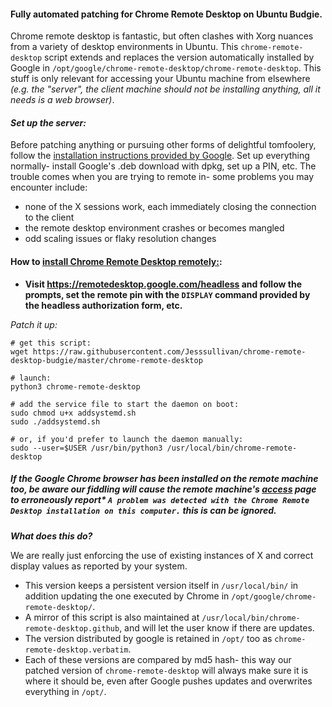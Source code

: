 

#### Fully automated patching for Chrome Remote Desktop on Ubuntu Budgie.


Chrome remote desktop is fantastic, but often clashes with Xorg nuances from a variety of desktop environments in Ubuntu.  This `chrome-remote-desktop` script extends and replaces the version automatically installed by Google in `/opt/google/chrome-remote-desktop/chrome-remote-desktop`. This stuff is only relevant for accessing your Ubuntu machine from elsewhere *(e.g. the "server", the client machine should not be installing anything, all it needs is a web browser)*.


#### ***Set up the server:***

Before patching anything or pursuing other forms of delightful tomfoolery, follow the [installation instructions provided by Google](https://remotedesktop.google.com/headless).  Set up everything normally- install Google's .deb download with dpkg, set up a PIN, etc.
The trouble comes when you are trying to remote in- some problems you may encounter include:
- none of the X sessions work, each immediately closing the connection to the client
- the remote desktop environment crashes or becomes mangled
- odd scaling issues or flaky resolution changes

 

#### How to [install Chrome Remote Desktop remotely:](https://remotedesktop.google.com/headless):
- **Visit https://remotedesktop.google.com/headless and follow the prompts, set the remote pin with the `DISPLAY` command provided by the headless authorization form, etc.**

*Patch it up:*
```
# get this script:
wget https://raw.githubusercontent.com/Jesssullivan/chrome-remote-desktop-budgie/master/chrome-remote-desktop

# launch:
python3 chrome-remote-desktop

# add the service file to start the daemon on boot:
sudo chmod u+x addsystemd.sh
sudo ./addsystemd.sh

# or, if you'd prefer to launch the daemon manually:
sudo --user=$USER /usr/bin/python3 /usr/local/bin/chrome-remote-desktop
```

##### If the Google Chrome browser has been installed on the remote machine too, be aware our fiddling will cause the remote machine's [access](https://remotedesktop.google.com/access) page to erroneously report* `A problem was detected with the Chrome Remote Desktop installation on this computer.`  **this is can be ignored**.


***What does this do?***

We are really just enforcing the use of existing instances of X and correct display values as reported by your system.

- This version keeps a persistent version itself in `/usr/local/bin/` in addition updating the one executed by Chrome in `/opt/google/chrome-remote-desktop/`.        
- A mirror of this script is also maintained at `/usr/local/bin/chrome-remote-desktop.github`, and will let the user know if there are updates.   
- The version distributed by google is retained in `/opt/` too as `chrome-remote-desktop.verbatim`.   
- Each of these versions are compared by md5 hash- this way our patched version of `chrome-remote-desktop` will always make sure it is where it should be, even after Google pushes updates and overwrites everything in `/opt/`.

